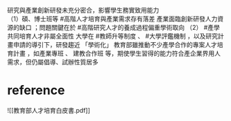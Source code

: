 研究與產業創新研發未充分密合，影響學生務實致用能力	 
     （1）碩、博士班等 #高階人才培育與產業需求存有落差
	         產業面臨創新研發人力資源的缺口 ；問題關鍵在於 #高階研究人才的養成過程偏重學術取向 
	（2） #產學共同培育人才非屬全面性
	         大學在 #教師升等制度 、 #大學評鑑機制 ，以及研究計畫申請的導引下，研發趨近 「學術化」
			  教育部雖推動不少產學合作的專案人才培育計畫 ，如產業專班 、 建教合作班 等，期使學生習得的能力符合產企業界用人需求，但仍屬倡導、試辦性質居多
			  
			  
# reference
![[教育部人才培育白皮書.pdf]]
